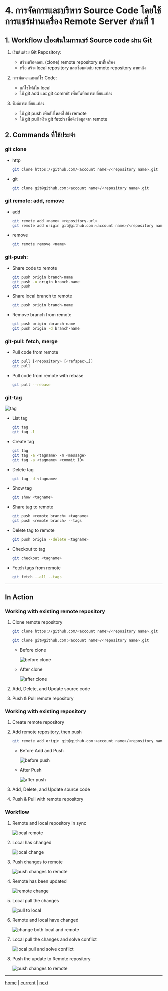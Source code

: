 # 4. การจัดการและบริหาร Source Code โดยใช้การแชร์ผ่านเครื่อง Remote Server ส่วนที่ 1

## 1. Workflow เบื้องต้นในการแชร์ Source code ผ่าน Git

1. เริ่มต้นด้วย Git Repository:

   - สร้างหรือคลอน (clone) remote repository มาที่เครื่อง
   - หรือ สร้าง local repository และเชื่อมต่อกับ remote repository ภายหลัง

2. การพัฒนาและแก้ไข Code:

   - แก้ไขไฟล์ใน local
   - ใช้ git add และ git commit เพื่อบันทึกการเปลี่ยนแปลง

3. ซิงค์การเปลี่ยนแปลง:

   - ใช้ git push เพื่ออัปโหลดไปยัง remote
   - ใช้ git pull หรือ git fetch เพื่อดึงข้อมูลจาก remote

## 2. Commands ที่ใช้ประจำ

### git clone

- http

  ```sh
  git clone https://github.com/<account name>/<repository name>.git
  ```

- git

  ```sh
  git clone git@github.com:<account name>/<repository name>.git
  ```

### git remote: add, remove

- add

  ```sh
  git remote add <name> <repository-url>
  git remote add origin git@github.com:<account name>/<repository name>.git
  ```

- remove

  ```sh
  git remote remove <name>
  ```

### git-push:

- Share code to remote

  ```sh
  git push origin branch-name
  git push -u origin branch-name
  git push
  ```

- Share local branch to remote

  ```sh
  git push origin branch-name
  ```

- Remove branch from remote

  ```sh
  git push origin :branch-name
  git push origin -d branch-name
  ```

### git-pull: fetch, merge

- Pull code from remote

  ```sh
  git pull [<repository> [<refspec>…]]
  git pull
  ```

- Pull code from remote with rebase

  ```sh
  git pull --rebase
  ```

### git-tag

![tag](./images/15-tag.png)

- List tag

  ```sh
  git tag
  git tag -l
  ```

- Create tag

  ```sh
  git tag
  git tag -a <tagname> -m <message>
  git tag -a <tagname> <commit ID>
  ```

- Delete tag

  ```sh
  git tag -d <tagname>
  ```

- Show tag

  ```sh
  git show <tagname>
  ```

- Share tag to remote

  ```sh
  git push <remote branch> <tagname>
  git push <remote branch> --tags
  ```

- Delete tag to remote

  ```sh
  git push origin --delete <tagname>
  ```

- Checkout to tag

  ```sh
  git checkout <tagname>
  ```

- Fetch tags from remote

  ```sh
  git fetch --all --tags
  ```

---

## In Action

### Working with existing remote repository

1. Clone remote repository

   ```sh
   git clone https://github.com/<account name>/<repository name>.git
   ```

   ```sh
   git clone git@github.com:<account name>/<repository name>.git
   ```

   - Before clone

     ![before clone](./images/10-clone.png)

   - After clone

     ![after clone](./images/02-local-remote.png)

2. Add, Delete, and Update source code
3. Push & Pull remote repository

### Working with existing repository

1. Create remote repository
2. Add remote repository, then push

   ```sh
   git remote add origin git@github.com:<account name>/<repository name>.git
   ```

   - Before Add and Push

     ![before push](./images/11-add-remote.png)

   - After Push

     ![after push](./images/02-local-remote.png)

3. Add, Delete, and Update source code
4. Push & Pull with remote repository

### Workflow

1. Remote and local repository in sync

   ![local remote](./images/02-local-remote.png)

2. Local has changed

   ![local change](./images/03-local-change.png)

3. Push changes to remote

   ![push changes to remote](./images/04-push-changes-to-remote.png)

4. Remote has been updated

   ![remote change](./images/05-remote-change.png)

5. Local pull the changes

   ![pull to local](./images/06-pull-to-local.png)

6. Remote and local have changed

   ![change both local and remote](./images/07-change-both-local-remote.png)

7. Local pull the changes and solve conflict

   ![local pull and solve conflict](./images/08-local-pull-solve-conflict.png)

8. Push the update to Remote repository

   ![push changes to remote](./images/09-push-changes-to-remote.png)

---

[home](../../README.md#) | [current](../../README.md#4-การจัดการและบริหาร-source-code-โดยใช้การแชร์ผ่านเครื่อง-remote-server-ส่วนที่-1) | [next](../../README.md#5-การจัดการและบริหาร-source-code-โดยใช้การแชร์ผ่านเครื่อง-remote-server-ส่วนที่-2)
